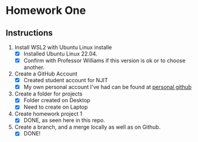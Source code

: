 # Homework One
## Instructions
1. Install WSL2 with Ubuntu Linux installe
	- [x] Installed Ubuntu Linux 22.04.
	- [x] Confirm with Professor Williams if this version is ok or to choose another.
2. Create a GitHub Account
	- [x] Created student account for NJIT
	- [x] My own personal account I've had can be found at [personal github](https://www.github.com/ckedd)
3. Create a folder for projects
	- [x] Folder created on Desktop
	- [x] Need to create on Laptop
4. Create homework project 1 
	- [x] DONE, as seen here in this repo.
5. Create a branch, and a merge locally as well as on Github.
	- [x] DONE!
